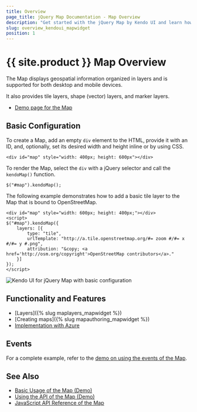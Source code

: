 ```yaml
---
title: Overview
page_title: jQuery Map Documentation - Map Overview
description: "Get started with the jQuery Map by Kendo UI and learn how to create, initialize, and enable the widget."
slug: overview_kendoui_mapwidget
position: 1
---
```


# {{ site.product }} Map Overview

The Map displays geospatial information organized in layers and is supported for both desktop and mobile devices.

It also provides tile layers, shape (vector) layers, and marker layers.

* [Demo page for the Map](https://demos.telerik.com/kendo-ui/map/index)

## Basic Configuration

To create a Map, add an empty `div` element to the HTML, provide it with an ID, and, optionally, set its desired width and height inline or by using CSS.

    <div id="map" style="width: 400px; height: 600px"></div>

To render the Map, select the `div` with a jQuery selector and call the `kendoMap()` function.

    $("#map").kendoMap();

The following example demonstrates how to add a basic tile layer to the Map that is bound to OpenStreetMap.

    <div id="map" style="width: 600px; height: 400px;"></div>
    <script>
    $("#map").kendoMap({
        layers: [{
            type: "tile",
            urlTemplate: "http://a.tile.openstreetmap.org/#= zoom #/#= x #/#= y #.png",
            attribution: "&copy; <a href='http://osm.org/copyright'>OpenStreetMap contributors</a>."
        }]
    });
    </script>

![Kendo UI for jQuery Map with basic configuration](/controls/diagrams-and-maps/map/images/map-basic.png)

## Functionality and Features

* [Layers]({% slug maplayers_mapwidget %})
* [Creating maps]({% slug mapauthoring_mapwidget %})
* [Implementation with Azure](https://docs.telerik.com/kendo-ui/knowledge-base/map-implementation-with-azure)

## Events

For a complete example, refer to the [demo on using the events of the Map](https://demos.telerik.com/kendo-ui/map/events).

## See Also

* [Basic Usage of the Map (Demo)](https://demos.telerik.com/kendo-ui/map/index)
* [Using the API of the Map (Demo)](https://demos.telerik.com/kendo-ui/map/api)
* [JavaScript API Reference of the Map](/api/javascript/dataviz/ui/map)
